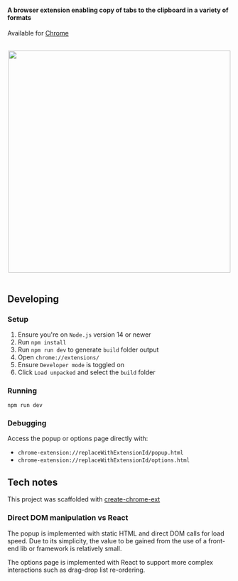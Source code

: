 #### A browser extension enabling copy of tabs to the clipboard in a variety of formats

Available for [Chrome](https://chromewebstore.google.com/detail/tab-copy/micdllihgoppmejpecmkilggmaagfdmb)

<div>&nbsp;</div>

<div align="center"><img src="https://hansifer.com/hosted-assets/tab-copy/popup-side-by-side-2023-12-10.png" width="500"></div>

<div>&nbsp;</div>

## Developing

### Setup

1. Ensure you're on `Node.js` version 14 or newer
2. Run `npm install`
3. Run `npm run dev` to generate `build` folder output
4. Open `chrome://extensions/`
5. Ensure `Developer mode` is toggled on
6. Click `Load unpacked` and select the `build` folder

### Running

```shell
npm run dev
```

### Debugging

Access the popup or options page directly with:

- `chrome-extension://replaceWithExtensionId/popup.html`
- `chrome-extension://replaceWithExtensionId/options.html`

## Tech notes

This project was scaffolded with [create-chrome-ext](https://github.com/guocaoyi/create-chrome-ext)

### Direct DOM manipulation vs React

The popup is implemented with static HTML and direct DOM calls for load speed. Due to its simplicity, the value to be gained from the use of a front-end lib or framework is relatively small.

The options page is implemented with React to support more complex interactions such as drag-drop list re-ordering.

